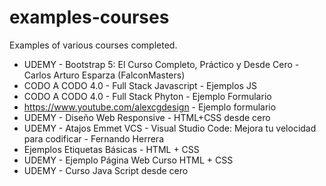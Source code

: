 # examples-courses
Examples of various courses completed.


 * UDEMY - Bootstrap 5: El Curso Completo, Práctico y Desde Cero - Carlos Arturo Esparza (FalconMasters)
 * CODO A CODO 4.0 - Full Stack Javascript - Ejemplos JS
 * CODO A CODO 4.0 - Full Stack Phyton - Ejemplo Formulario
 * https://www.youtube.com/alexcgdesign  - Ejemplo formulario
 * UDEMY - Diseño Web Responsive - HTML+CSS desde cero
 * UDEMY - Atajos Emmet VCS - Visual Studio Code: Mejora tu velocidad para codificar - Fernando Herrera
 * Ejemplos Etiquetas Básicas - HTML + CSS
 * UDEMY - Ejemplo Página Web Curso HTML + CSS
 * UDEMY - Curso Java Script desde cero


